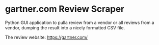 # gartner.com Review Scraper
Python GUI application to pulla review from a vendor or all reviews from a vendor, dumping the result into a nicely formatted CSV file.

The review website: https://gartner.com/
